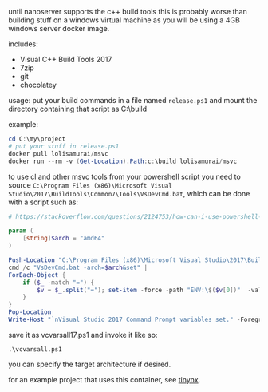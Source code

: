until nanoserver supports the c++ build tools this is probably
worse than building stuff on a windows virtual machine as you
will be using a 4GB windows server docker image.

includes:
* Visual C++ Build Tools 2017
* 7zip
* git
* chocolatey

usage:
put your build commands in a file named ```release.ps1``` and mount
the directory containing that script as C:\build

example:
```ps1
cd C:\my\project
# put your stuff in release.ps1
docker pull lolisamurai/msvc
docker run --rm -v (Get-Location).Path:c:\build lolisamurai/msvc
```

to use cl and other msvc tools from your powershell script you need
to source ```C:\Program Files (x86)\Microsoft Visual Studio\2017\BuildTools\Common7\Tools\VsDevCmd.bat```,
which can be done with a script such as:

```ps1
# https://stackoverflow.com/questions/2124753/how-can-i-use-powershell-with-the-visual-studio-command-prompt

param (
    [string]$arch = "amd64"
)

Push-Location "C:\Program Files (x86)\Microsoft Visual Studio\2017\BuildTools\Common7\Tools"
cmd /c "VsDevCmd.bat -arch=$arch&set" |
ForEach-Object {
    if ($_ -match "=") {
        $v = $_.split("="); set-item -force -path "ENV:\$($v[0])"  -value "$($v[1])"
    }
}
Pop-Location
Write-Host "`nVisual Studio 2017 Command Prompt variables set." -ForegroundColor Yellow
```

save it as vcvarsall17.ps1 and invoke it like so:

```
.\vcvarsall.ps1
```

you can specify the target architecture if desired.

for an example project that uses this container, see
[tinynx](https://github.com/Francesco149/tinynx).

